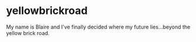 # yellowbrickroad
My name is Blaire and I've finally decided where my future lies...beyond the yellow brick road. 


